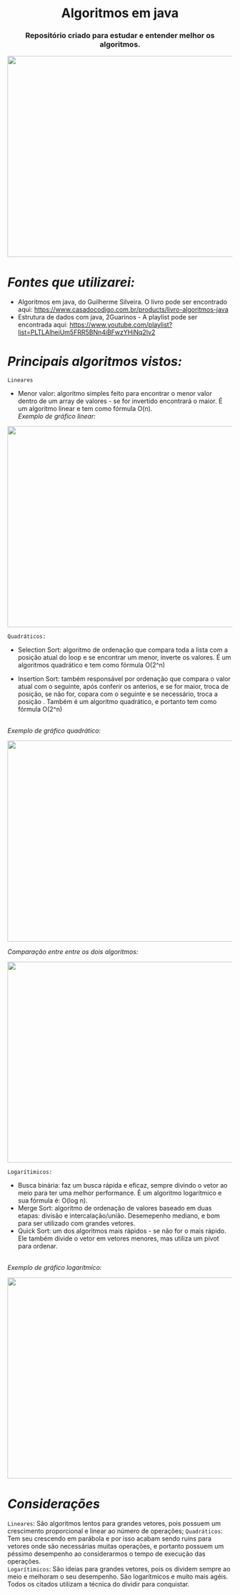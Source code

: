 <h1 align="center"> Algoritmos em java </h1>
<h3 align="center"> Repositório criado para estudar e entender melhor os algoritmos. </h3>
<p align="center">
  <img width="650" height="450" src="https://user-images.githubusercontent.com/80695387/219979188-dc5ac9af-2ac7-4502-af13-ba2633ed743b.png">
</p>


# *Fontes que utilizarei:*
- Algoritmos em java, do Guilherme Silveira. O livro pode ser encontrado aqui: https://www.casadocodigo.com.br/products/livro-algoritmos-java
- Estrutura de dados com java, 2Guarinos - A playlist pode ser encontrada aqui: https://www.youtube.com/playlist?list=PLTLAlheiUm5FRR5BNn4iBFwzYHiNq2Iv2

 # *Principais algoritmos vistos:*
  `Lineares`
- Menor valor: algoritmo simples feito para encontrar o menor valor dentro de um array de valores - se for invertido encontrará o maior. É um algoritmo linear e tem como fórmula O(n). 
</br> *Exemplo de gráfico linear:*
<p align="center">
  <img width="650" height="450" src="https://user-images.githubusercontent.com/80695387/219978765-071a9645-0678-4238-8b00-f688bf663561.jpeg">
</p>

`Quadráticos:`
- Selection Sort: algoritmo de ordenação que compara toda a lista com a posição atual do loop e se encontrar um menor, inverte os valores. É um algoritmos quadrático e tem como fórmula O(2^n)

- Insertion Sort: também responsável por ordenação que compara o valor atual com o seguinte, após conferir os anterios, e se for maior, troca de posição, se não for, copara com o seguinte e se necessário, troca a posição . Também é um algoritmo quadrático, e portanto tem como fórmula O(2^n)

</br> *Exemplo de gráfico quadrático:*
<p align="center">
  <img width="650" height="450" src="https://user-images.githubusercontent.com/80695387/219978889-5865a93c-d8dc-4869-8c14-b2efe1ac5f82.jpeg">
</p>

*Comparação entre entre os dois algoritmos:* 
<p align="center">
  <img width="650" height="450" src="https://user-images.githubusercontent.com/80695387/219978892-516dd104-7c73-4bda-b198-4e451c026b67.jpeg">
</p>

`Logarítimicos:`
- Busca binária: faz um busca rápida e eficaz, sempre divindo o vetor ao meio para ter uma melhor performance. É um algoritmo logarítmico e sua fórmula é: O(log n).
- Merge Sort: algoritmo de ordenação de valores baseado em duas etapas: divisão e intercalação/união. Desemepenho mediano, e bom para ser utilizado com grandes vetores.
- Quick Sort: um dos algoritmos mais rápidos - se não for o mais rápido. Ele também divide o vetor em vetores menores, mas utiliza um pivot para ordenar.

</br> *Exemplo de gráfico logarítmico:*
<p align="center">
  <img width="650" height="450" src="https://user-images.githubusercontent.com/80695387/219978892-516dd104-7c73-4bda-b198-4e451c026b67.jpeg">
</p>

# *Considerações*
 `Lineares`: São algoritmos lentos para grandes vetores, pois possuem um crescimento proporcional e linear ao número de operações;
 `Quadráticos`: Tem seu crescendo em parábola e por isso acabam sendo ruins para vetores onde são necessárias muitas operações, e portanto possuem um péssimo desempenho ao considerarmos o tempo de execução das operações.</br>
 `Logarítimicos`: São ideias para grandes vetores, pois os dividem sempre ao meio e melhoram o seu desempenho. São logarítmicos e muito mais agéis. Todos os citados utilizam a técnica do dividir para conquistar.
